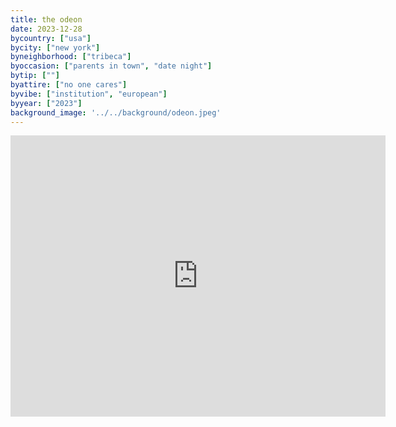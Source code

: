 ```yaml
---
title: the odeon
date: 2023-12-28
bycountry: ["usa"]
bycity: ["new york"]
byneighborhood: ["tribeca"]
byoccasion: ["parents in town", "date night"]
bytip: [""]
byattire: ["no one cares"]
byvibe: ["institution", "european"]
byyear: ["2023"]
background_image: '../../background/odeon.jpeg'
---
```


<iframe src="https://www.google.com/maps/embed?pb=!1m18!1m12!1m3!1d12096.176849429337!2d-74.0080552!3d40.7170432!2m3!1f0!2f0!3f0!3m2!1i1024!2i768!4f13.1!3m3!1m2!1s0x89c25a1f98b4eb4b%3A0xe5cb4eafb1f4b167!2sThe%20Odeon!5e0!3m2!1sen!2sus!4v1704225271521!5m2!1sen!2sus" width="600" height="450" style="border:0;" allowfullscreen="" loading="lazy" referrerpolicy="no-referrer-when-downgrade"></iframe>
 

